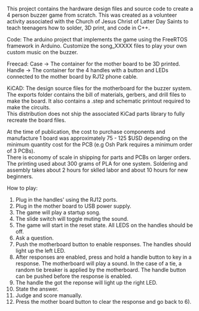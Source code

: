 This project contains the hardware design files and source code to create a 4 person buzzer game from scratch.
This was created as a volunteer activity associated with the Church of Jesus Christ of Latter Day Saints to teach teenagers how to solder, 3D print, and code in C++.

Code:
The arduino project that implements the game using the FreeRTOS framework in Arduino.
Customize the song_XXXXX files to play your own custom music on the buzzer.

Freecad:
Case -> The container for the mother board to be 3D printed.
Handle -> The container for the 4 handles with a button and LEDs connected to the mother board by RJ12 phone cable.

KiCAD:
The design source files for the motherboard for the buzzer system.  
The exports folder contains the bill of materials, gerbers, and drill files to make the board. 
It also contains a .step and schematic printout required to make the circuits.  
This distribution does not ship the associated KiCad parts library to fully recreate the board files.

At the time of publication, the cost to purchase components and manufacture 1 board was approximately 75 - 125 $USD depending on the minimum quantity cost for the PCB (e.g Osh Park requires a minimum order of 3 PCBs).  
There is economy of scale in shipping for parts and PCBs on larger orders.
The printing used about 300 grams of PLA for one system.
Soldering and assembly takes about 2 hours for sklled labor and about 10 hours for new beginners.

How to play:
1) Plug in the handles' using the RJ12 ports.
2) Plug in the mother board to USB power supply.
3) The game will play a startup song.
4) The slide switch will toggle muting the sound.
5) The game will start in the reset state.  All LEDS on the handles should be off.
6) Ask a question.
7) Push the motherboard button to enable responses.  The handles should light up the left LED.
8) After responses are enabled, press and hold a handle button to key in a response.  The motherboard will play a sound.  In the case of a tie, a random tie breaker is applied by the motherboard.  The handle button can be pushed before the response is enabled.
9) The handle the got the reponse will light up the right LED.
10) State the answer.
11) Judge and score manually.
12) Press the mother board button to clear the response and go back to 6).
